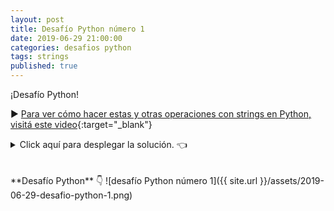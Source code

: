 ```yaml
---
layout: post
title: Desafío Python número 1
date: 2019-06-29 21:00:00
categories: desafios python
tags: strings
published: true
---
```


¡Desafío Python!

▶️ [Para ver cómo hacer estas y otras operaciones con strings en Python, visitá este video](www.youtube.com/watch?v=xAigyL6Lz2s){:target="_blank"}

<details><summary>Click aquí para desplegar la solución. 👈</summary>
<br />La opción correcta es la b).
<br />
<br />✏️ Explicación:
<br />✅ Opción b): la operación c[:13:2] obtiene una rebanada del string c, desde el inicio y hasta el carácter en la posición 13 (o, lo que es igual, hasta la 12 inclusive), salteando caracteres de 2 en 2. Eso nos deja con el string "et su t", a lo cual se le concatena un carácter: el de la posición 16 de c, ya que len(c) es 17, al restar 1 obtenemos el 16, y la posición 16 del string c es el carácter "g".
<br />
<br />🚫 Opciones incorrectas:
<br />▪️ El string de la opción a) se obtendría si se hiciese la operación c[13:2:-1] que obtiene una rebanada desde el carácter en la posición 13 (la "r" de la palabra "string") hasta el carácter en la posición 2 (o, lo que es igua, la posición 3 inclusive), que es la última "e" de la palabra "este". Va en sentido inverso porque se indicó un "step" o "paso" de -1.
<br />▪️ La opción c) plantea un error, pero ese no es el caso. Dos cosas podían prestarse a confusión: que la rebanada c[:13:2] no tuviera una posición de inicio, pero al dejarla en blanco se toma por defecto desde el principio del string; o que len(c) da el número 17 mientras que el índice del string va del 0 al 16, pero al restarle 1 entonces obtenemos el 16 que señala el último carácter.
<br />
<br />
<div markdown="1">💻 [Código ejecutable](https://repl.it/@programacionde1/Python-Desafio-1){:target="_blank"}
  </div>
<br />
<div markdown="1">![Solución al desafío]({{ site.url }}/assets/2019-06-29-desafio-python-1-solucion.png)
  </div></details>

<br />
<br />
**Desafío Python** 👇
![desafío Python número 1]({{ site.url }}/assets/2019-06-29-desafio-python-1.png)
